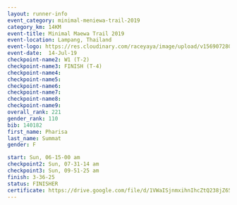 ```yaml
---
layout: runner-info 
event_category: minimal-meniewa-trail-2019 
category_km: 14KM 
event-title: Minimal Maewa Trail 2019 
event-location: Lampang, Thailand 
event-logo: https://res.cloudinary.com/raceyaya/image/upload/v1569072805/logo/minimal-trail_ktnvsp.jpg 
event-date:  14-Jul-19 
checkpoint-name2: W1 (T-2) 
checkpoint-name3: FINISH (T-4) 
checkpoint-name4: 
checkpoint-name5: 
checkpoint-name6: 
checkpoint-name7: 
checkpoint-name8: 
checkpoint-name9: 
overall_rank: 221
gender_rank: 110
bib: 140182
first_name: Pharisa
last_name: Summat
gender: F

start: Sun, 06-15-00 am
checkpoint2: Sun, 07-31-14 am
checkpoint3: Sun, 09-51-25 am
finish: 3-36-25
status: FINISHER
certificate: https://drive.google.com/file/d/1VWaISjnmxihnIhcZtQ238jZ65mLDrxdE/view?usp=sharing
---
```

